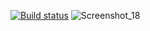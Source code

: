 [![Build status](https://ci.appveyor.com/api/projects/status/l4y17bvsh869skdi?svg=true)](https://ci.appveyor.com/project/PotapovEvgeny/javaqamid75selenide-513w1)
![Screenshot_18](https://github.com/PotapovEvgeny/Javaqamid75Allure/assets/147318052/9b045f40-1fd6-46fc-a1a3-08114e0d05c8)
